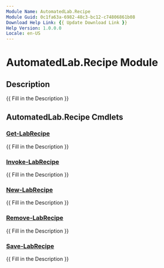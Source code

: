 ```yaml
---
Module Name: AutomatedLab.Recipe
Module Guid: 0c1fa63a-6982-48c3-bc12-c74806861b08
Download Help Link: {{ Update Download Link }}
Help Version: 1.0.0.0
Locale: en-US
---
```


# AutomatedLab.Recipe Module
## Description
{{ Fill in the Description }}

## AutomatedLab.Recipe Cmdlets
### [Get-LabRecipe](Get-LabRecipe.md)
{{ Fill in the Description }}

### [Invoke-LabRecipe](Invoke-LabRecipe.md)
{{ Fill in the Description }}

### [New-LabRecipe](New-LabRecipe.md)
{{ Fill in the Description }}

### [Remove-LabRecipe](Remove-LabRecipe.md)
{{ Fill in the Description }}

### [Save-LabRecipe](Save-LabRecipe.md)
{{ Fill in the Description }}

